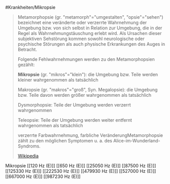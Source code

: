 #Krankheiten/Mikropsie

> Metamorphopsie (gr. "metamorph"="umgestalten", "opsie"="sehen") bezeichnet eine veränderte oder verzerrte Wahrnehmung der Umgebung bzw. von sich selbst in Relation zur Umgebung, die in der Regel als Wahrnehmungstäuschung erlebt wird. Als Ursachen dieser subjektiven Sehstörung kommen sowohl neurologische oder psychische Störungen als auch physische Erkrankungen des Auges in Betracht.
>
> Folgende Fehlwahrnehmungen werden zu den Metamorphopsien gezählt:
>
> 
>
> **Mikropsie** (gr. "mikros"="klein"): die Umgebung bzw. Teile werden kleiner wahrgenommen als tatsächlich
>
> Makropsie (gr. "makros"="groß", Syn. Megalopsie): die Umgebung bzw. Teile davon werden größer wahrgenommen als tatsächlich
>
> Dysmorphopsie: Teile der Umgebung werden verzerrt wahrgenommen
>
> Teleopsie: Teile der Umgebung werden weiter entfernt wahrgenommen als tatsächlich
>
> verzerrte Farbwahrnehmung, farbliche VeränderungMetamorphopsie zählt zu den möglichen Symptomen u. a. des Alice-im-Wunderland-Syndroms.
>
> [Wikipedia](https://de.wikipedia.org/wiki/Metamorphopsie)

Mikropsie
[[120 Hz (E)]]
[[650 Hz (E)]]
[[25050 Hz (E)]]
[[87500 Hz (E)]]
[[125330 Hz (E)]]
[[222530 Hz (E)]]
[[479930 Hz (E)]]
[[527000 Hz (E)]]
[[667000 Hz (E)]]
[[987230 Hz (E)]]
